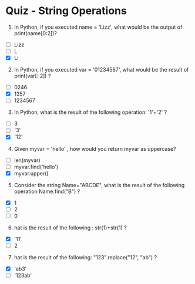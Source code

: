 # Quiz - String Operations

1. In Python, if you executed name = 'Lizz', what would be the output of print(name[0:2])?
- [ ] Lizz
- [ ] L
- [x] Li

2. In Python, if you executed var = '01234567', what would be the result of print(var[::2]) ?
- [ ] 0246
- [x] 1357
- [ ] 1234567

3. In Python, what is the result of the following operation: '1'+'2' ?
- [ ] 3
- [ ] '3'
- [x] '12'

4. Given myvar = 'hello' , how would you return myvar as uppercase?
- [ ] len(myvar)
- [ ] myvar.find('hello')
- [x] myvar.upper()

5. Consider the string Name="ABCDE", what is the result of the following operation Name.find("B") ?
- [x] 1
- [ ] 2
- [ ] 0

6. hat is the result of the following : str(1)+str(1) ?
- [x] '11'
- [ ] 2

7. hat is the result of the following: "123".replace("12", "ab") ?
- [x] 'ab3'
- [ ] '123ab'
